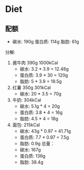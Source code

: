 # Diet
## 配额
* 碳水: 190g 蛋白质: 114g 脂肪: 61g

分解:
1. 酱牛肉 390g 1000kCal
    * 碳水: 3.2 * 3.9 = 12.48g
    * 蛋白质: 3.9 * 30 = 120g
    * 脂肪: 5 * 3.9 = 19.5g
2. 红薯 350g 301kCal
    * 碳水: 20 * 3.5 = 70g
3. 牛奶: 304kCal
    * 碳水: 5.1g * 4 = 20g
    * 蛋白质: 3.8 * 4 = 16g
    * 脂肪: 4.5 * 4 = 18g
4. 面包: 215kCal
    * 碳水: 43g * 0.97 = 41.71g
    * 蛋白质: 7.7 * 0.97 = 7.5g
    * 脂肪: 0.9g
总量：
    * 碳水: 167g
    * 蛋白质: 136g
    * 脂肪: 38.4g
